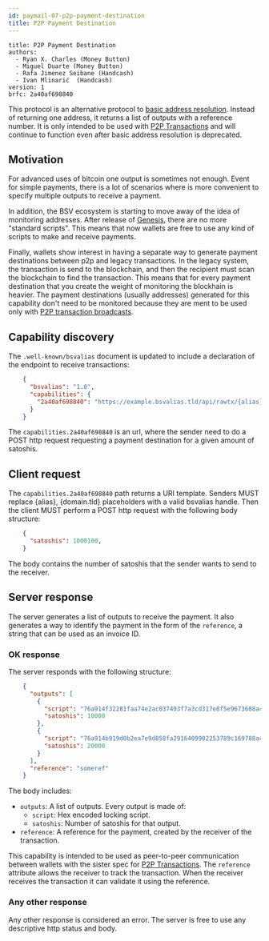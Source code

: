 ```yaml
---
id: paymail-07-p2p-payment-destination
title: P2P Payment Destination
---
```


```
title: P2P Payment Destination
authors:
  - Ryan X. Charles (Money Button)
  - Miguel Duarte (Money Button)
  - Rafa Jimenez Seibane (Handcash)
  - Ivan Mlinarić  (Handcash)
version: 1
brfc: 2a40af698840
```
This protocol is an alternative protocol to [basic address resolution](./paymail-04-01-basic-address-resolution.md). Instead of returning one address, it returns a list of outputs with a reference number. It is only intended to be used with [P2P Transactions](paymail-06-p2p-transactions.md) and will continue to function even after basic address resolution is deprecated.

## Motivation

For advanced uses of bitcoin one output is sometimes not enough. Event for simple payments, there is a lot of scenarios where is more convenient to specify multiple outputs to receive a payment.

In addition, the BSV ecosystem is starting to move away of the idea of monitoring addresses. After release of [Genesis](https://bitcoinsv.io/genesis-hard-fork/), there are no more "standard scripts". This means that now wallets are free to use any kind of scripts to make and receive payments.

Finally, wallets show interest in having a separate way to generate payment destinations between p2p and legacy transactions. In the legacy system, the transaction is send to the blockchain, and then the recipient must scan the blockchain to find the transaction. This means that for every payment destination that you create the weight of monitoring the blockhain is heavier. The payment destinations (usually addresses) generated for this capability don't need to be monitored because they are ment to be used only with [P2P transaction broadcasts](paymail-06-p2p-transactions.md).

## Capability discovery

The `.well-known/bsvalias` document is updated to include a declaration of the endpoint to receive transactions:
```json
    {
      "bsvalias": "1.0",
      "capabilities": {
        "2a40af698840": "https://example.bsvalias.tld/api/rawtx/{alias}@{domain.tld}"
      }
    }
```

The `capabilities.2a40af698840` is an url, where the sender need to do a POST http request requesting a payment destination for a given amount of satoshis.

## Client request

The `capabilities.2a40af698840` path returns a URI template. Senders MUST replace {alias}, {domain.tld} placeholders with a valid bsvalias handle. Then the client MUST perform a POST http request with the following body structure:
```json
    { 
      "satoshis": 1000100,
    }
```
The body contains the number of satoshis that the sender wants to send to the receiver.

## Server response

The server generates a list of outputs to receive the payment. It also generates a way to identify the payment in the form of the `reference`, a string that can be used as an invoice ID.

### OK response

The server responds with the following structure:

```json
    {
      "outputs": [
        {
          "script": "76a914f32281faa74e2ac037493f7a3cd317e8f5e9673688ac",
          "satoshis": 10000
        },
        {
          "script": "76a914b919d0b2ea7e9d858fa2916409902253789c169788ac",
          "satoshis": 20000
        }
      ],
      "reference": "someref"
    }
```
The body includes:

- `outputs`: A list of outputs. Every output is made of:
    - `script`: Hex encoded locking script.
    - `satoshis`: Number of satoshis for that output.
- `reference`: A reference for the payment, created by the receiver of the transaction.

This capability is intended to be used as peer-to-peer communication between wallets with the sister spec for [P2P Transactions](paymail-06-p2p-transactions.md). The `reference` attribute allows the receiver to track the transaction. When the receiver receives the transaction it can validate it using the reference.

### Any other response
Any other response is considered an error. The server is free to use any descriptive http status and body.
